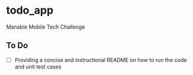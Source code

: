 # todo_app

Manabie Mobile Tech Challenge

## To Do

- [ ] Providing a concise and instructional README on how to run the
code and unit test cases
